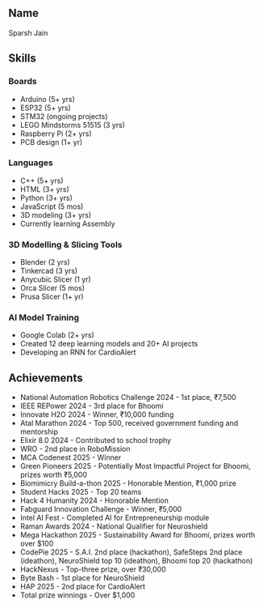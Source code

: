 ## Name
Sparsh Jain

## Skills

### Boards
- Arduino (5+ yrs)
- ESP32 (5+ yrs)
- STM32 (ongoing projects)
- LEGO Mindstorms 51515 (3 yrs)
- Raspberry Pi (2+ yrs)
- PCB design (1+ yr)

### Languages
- C++ (5+ yrs)
- HTML (3+ yrs)
- Python (3+ yrs)
- JavaScript (5 mos)
- 3D modeling (3+ yrs)
- Currently learning Assembly

### 3D Modelling & Slicing Tools
- Blender (2 yrs)
- Tinkercad (3 yrs)
- Anycubic Slicer (1 yr)
- Orca Slicer (5 mos)
- Prusa Slicer (1+ yr)

### AI Model Training
- Google Colab (2+ yrs)
- Created 12 deep learning models and 20+ AI projects
- Developing an RNN for CardioAlert

## Achievements
- National Automation Robotics Challenge 2024 - 1st place, ₹7,500
- IEEE REPower 2024 - 3rd place for Bhoomi
- Innovate H2O 2024 - Winner, ₹10,000 funding
- Atal Marathon 2024 - Top 500, received government funding and mentorship
- Elixir 8.0 2024 - Contributed to school trophy
- WRO - 2nd place in RoboMission
- MCA Codenest 2025 - Winner
- Green Pioneers 2025 - Potentially Most Impactful Project for Bhoomi, prizes worth ₹5,000
- Biomimicry Build-a-thon 2025 - Honorable Mention, ₹1,000 prize
- Student Hacks 2025 - Top 20 teams
- Hack 4 Humanity 2024 - Honorable Mention
- Fabguard Innovation Challenge - Winner, ₹5,000
- Intel AI Fest - Completed AI for Entrepreneurship module
- Raman Awards 2024 - National Qualifier for Neuroshield
- Mega Hackathon 2025 - Sustainability Award for Bhoomi, prizes worth over $100
- CodePie 2025 - S.A.I. 2nd place (hackathon), SafeSteps 2nd place (ideathon), NeuroShield top 10 (ideathon), Bhoomi top 20 (hackathon)
- HackNexus - Top-three prize, over ₹30,000
- Byte Bash - 1st place for NeuroShield
- HAP 2025 - 2nd place for CardioAlert
- Total prize winnings - Over $1,000
